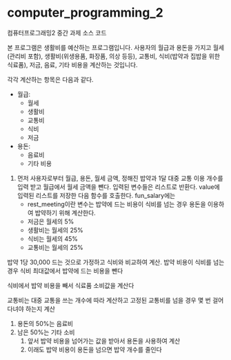 # computer_programming_2
컴퓨터프로그래밍2 중간 과제 소스 코드

본 프로그램은 생활비를 예산하는 프로그램입니다. 사용자의 월급과 용돈을 가지고 월세(관리비 포함), 생활비(위생용품, 화장품, 의상 등등), 교통비, 식비(밥약과 집밥을 위한 식료품), 저금, 음료, 기타 비용을 계산하는 것입니다. 

각각 계산하는 항목은 다음과 같다.

- 월급:
    - 월세
    - 생활비
    - 교통비
    - 식비
    - 저금
- 용돈:
    - 음료비
    - 기타 비용
1. 먼저 사용자로부터 월급, 용돈, 월세 금액, 정해진 밥약과 1달 대중 교통 이용 개수를 입력 받고 월급에서 월세 금액을 뺀다. 입력된 변수들은 리스트로 반환다. value에 입력된 리스트를 저장한 다음 함수를 호출한다. fun_salary에는
    - rest_meeting이란 변수는 밥약에 드는 비용이 식비를 넘는 경우 용돈을 이용하여 밥약하기 위해 계산한다.
    - 저금은 월세의 5%
    - 생활비는 월세의 25%
    - 식비는 월세의 45%
    - 교통비는 월세의 25%

밥약 1당 30,000 드는 것으로 가정하고 식비와 비교하여 계산. 밥약 비용이 식비를 넘는 경우 식비 최대값에서 밥약에 드는 비용을 뺀다

식비에서 밥약 비용을 빼서 식료품 소비값을 계산다

교통비는 대중 교통을 쓰는 개수에 따라 계산하고 고정된 교통비를 넘을 경우 몇 번 걸어다녀야 하는지 계산

1. 용돈의 50%는 음료비
2. 남은 50%는 기타 소비
    1. 앞서 밥약 비용을 넘어가는 값을 받아서 용돈을 사용하여 계산
    2. 이래도 밥약 비용이 용돈을 넘으면 밥약 개수를 줄인다
